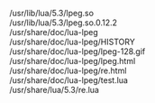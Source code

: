 /usr/lib/lua/5.3/lpeg.so  
/usr/lib/lua/5.3/lpeg.so.0.12.2  
/usr/share/doc/lua-lpeg  
/usr/share/doc/lua-lpeg/HISTORY  
/usr/share/doc/lua-lpeg/lpeg-128.gif  
/usr/share/doc/lua-lpeg/lpeg.html  
/usr/share/doc/lua-lpeg/re.html  
/usr/share/doc/lua-lpeg/test.lua  
/usr/share/lua/5.3/re.lua  
